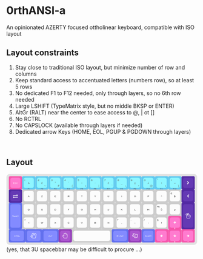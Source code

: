 # 0rthANSI-a
An opinionated AZERTY focused ottholinear keyboard, compatible with ISO layout 

## Layout constraints
1. Stay close to traditional ISO layout, but minimize number of row and columns
3. Keep standard access to accentuated letters (numbers row), so at least 5 rows
4. No dedicated F1 to F12 needed, only through layers, so no 6th row needed
5. Large LSHIFT (TypeMatrix style, but no middle BKSP or ENTER)
6. AltGr (RALT) near the center to ease access to @, | ot []
7. No RCTRL
8. No CAPSLOCK (available through layers if needed)
9. Dedicated arrow Keys (HOME, EOL, PGUP & PGDOWN through layers)
 
<br>

## Layout
 
![Layout](https://github.com/elric91/0rthANSI-a/blob/main/images/layout.png)
<br>(yes, that 3U spacebbar may be difficult to procure ...)
          
          
